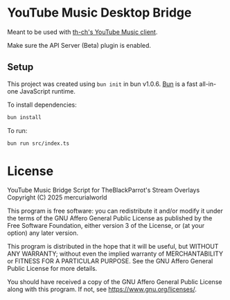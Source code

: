 # YouTube Music Desktop Bridge

Meant to be used with [th-ch's YouTube Music client](https://github.com/th-ch/youtube-music/tree/master).

Make sure the API Server (Beta) plugin is enabled.

## Setup

This project was created using `bun init` in bun v1.0.6. [Bun](https://bun.sh) is a fast all-in-one JavaScript runtime.

To install dependencies:

```bash
bun install
```

To run:

```bash
bun run src/index.ts
```

# License 

YouTube Music Bridge Script for TheBlackParrot's Stream Overlays
Copyright (C) 2025 mercurialworld 

This program is free software: you can redistribute it and/or modify
it under the terms of the GNU Affero General Public License as
published by the Free Software Foundation, either version 3 of the
License, or (at your option) any later version.

This program is distributed in the hope that it will be useful,
but WITHOUT ANY WARRANTY; without even the implied warranty of
MERCHANTABILITY or FITNESS FOR A PARTICULAR PURPOSE.  See the
GNU Affero General Public License for more details.

You should have received a copy of the GNU Affero General Public License
along with this program.  If not, see <https://www.gnu.org/licenses/>.